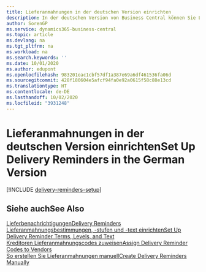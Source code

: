 ```yaml
---
title: Lieferanmahnungen in der deutschen Version einrichten
description: In der deutschen Version von Business Central können Sie Lieferanmahnungen nutzen, um Verkäufer über verspätete Lieferungen zu mahnen.
author: SorenGP
ms.service: dynamics365-business-central
ms.topic: article
ms.devlang: na
ms.tgt_pltfrm: na
ms.workload: na
ms.search.keywords: ''
ms.date: 10/01/2020
ms.author: edupont
ms.openlocfilehash: 983201eac1cbf57df1a387e69a6df461536fa06d
ms.sourcegitcommit: 428f180604e5afcf94fa0e92a0615f58c88e13cd
ms.translationtype: HT
ms.contentlocale: de-DE
ms.lasthandoff: 10/02/2020
ms.locfileid: "3931248"
---
```

# <a name="set-up-delivery-reminders-in-the-german-version"></a><span data-ttu-id="90523-103">Lieferanmahnungen in der deutschen Version einrichten</span><span class="sxs-lookup"><span data-stu-id="90523-103">Set Up Delivery Reminders in the German Version</span></span>

[!INCLUDE [delivery-reminders-setup](../includes/ATCHDE/delivery-reminders-setup.md)]

## <a name="see-also"></a><span data-ttu-id="90523-104">Siehe auch</span><span class="sxs-lookup"><span data-stu-id="90523-104">See Also</span></span>

[<span data-ttu-id="90523-105">Lieferbenachrichtigungen</span><span class="sxs-lookup"><span data-stu-id="90523-105">Delivery Reminders</span></span>](delivery-reminders.md)  
[<span data-ttu-id="90523-106">Lieferanmahnungsbestimmungen, -stufen und -text einrichten</span><span class="sxs-lookup"><span data-stu-id="90523-106">Set Up Delivery Reminder Terms, Levels, and Text</span></span>](how-to-set-up-delivery-reminder-terms-levels-and-text.md)  
[<span data-ttu-id="90523-107">Kreditoren Lieferanmahnungscodes zuweisen</span><span class="sxs-lookup"><span data-stu-id="90523-107">Assign Delivery Reminder Codes to Vendors</span></span>](how-to-assign-delivery-reminder-codes-to-vendors.md)  
[<span data-ttu-id="90523-108">So erstellen Sie Lieferanmahnungen manuell</span><span class="sxs-lookup"><span data-stu-id="90523-108">Create Delivery Reminders Manually</span></span>](how-to-create-delivery-reminders-manually.md)
